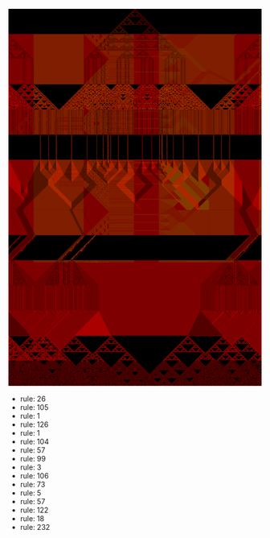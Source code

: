 ![photo](./output.png) 
 * rule: 26
* rule: 105
* rule: 1
* rule: 126
* rule: 1
* rule: 104
* rule: 57
* rule: 99
* rule: 3
* rule: 106
* rule: 73
* rule: 5
* rule: 57
* rule: 122
* rule: 18
* rule: 232
